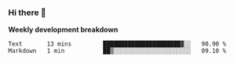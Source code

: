 ### Hi there 👋


**Weekly development breakdown**

<!--START_SECTION:waka-->
```text
Text       13 mins         ██████████████████████▓░░   90.90 % 
Markdown   1 min           ██▒░░░░░░░░░░░░░░░░░░░░░░   09.10 % 
```
<!--END_SECTION:waka-->
